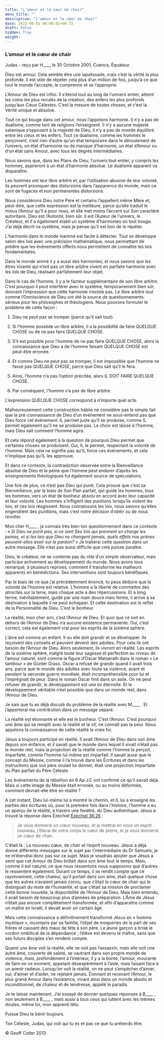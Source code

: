 ```yaml
---
title: "L’amour et le cœur de chair"
menu_title: ""
description: "L’amour et le cœur de chair"
date: 2022-06-01 06:00:01+00:73
draft: False
hidden: True
weight:
---
```

### L’amour et le cœur de chair

Judas - reçu par H____ le 30 Octobre 2001, Cuenca, Équateur.

Dieu est amour. Cela semble être une lapalissade, mais c’est la vérité la plus profonde. Il est utile de répéter cela plus d’un million de fois, jusqu’à ce que tout le monde l’accepte, le comprenne et se l’approprie.

L’Amour de Dieu est infini. Il s’étend tout au long de l’univers entier, atteint les coins les plus reculés de la création, des enfers les plus profonds jusqu’aux Cieux Célestes. C’est la mesure de toutes choses, et c’est la Vérité unique et absolue.

Tout ce qui bouge dans cet amour, nous l’appelons harmonie. Il n’y a pas de dualisme, comme tant de religions l’enseignent. Il n’y a aucune majesté satanique s’opposant à la majesté de Dieu, il n’y a pas de monde équilibré entre les cieux et les enfers. Tout ce dualisme, comme les hommes le perçoivent, n’est rien d’autre qu’un état temporaire dans le déroulement de l’univers, un état d’harmonie ou de manque d’harmonie, un état d’Amour ou d’un état sans Amour, avec tous les degrés intermédiaires.

Nous savons que, dans les Plans de Dieu, l’univers tout entier, y compris les hommes, aspireront à un état d’harmonie absolue. Le dualisme apparent va disparaître.

Les hommes ont leur libre arbitre et, par l’utilisation abusive de leur volonté, ils peuvent provoquer des distorsions dans l’apparence du monde, mais ce sont de fugaces et non permanentes distorsions.

Nous considérons Dieu notre Père et certains l’appellent même Mère et, peut-être, que cette expression est la meilleure, parce qu’elle traduit le mieux  l’Amour qu’il a pour nous, et elle met moins l’accent sur Son caractère autoritaire. Dieu est l’Autorité, bien sûr. Il est l’Auteur de l’univers, le Créateur, et Il a également établi un système d’harmonies où tout bouge. J’ai déjà décrit ce système, mais je pense qu’il est bon de le répéter.

L’harmonie dans le monde inanimé est facile à détecter. Tout se développe selon des lois avec une précision mathématique, nous permettant de prédire que les événements offerts nous permettent de connaître les lois fondamentales.

Dans le monde animé il y a aussi des harmonies, et nous savons que les êtres vivants qui n’ont pas un libre arbitre vivent en parfaite harmonie avec les lois de Dieu, réalisant parfaitement leur objet.

Dans le cas de l’homme, il y a le facteur supplémentaire de son libre arbitre. C’est pourquoi il peut interférer avec le système, temporairement bien sûr, donnant l’impression que cette harmonie n’existe pas. Le libre arbitre tout comme l’Omniscience de Dieu ont été la source de questionnements sérieux pour les philosophes et théologiens. Nous pouvons formuler le problème de cette façon :

1. Dieu ne peut pas se tromper (parce qu’il sait tout).

2. Si l’homme possède un libre arbitre, il a la possibilité de faire QUELQUE CHOSE ou de ne pas faire QUELQUE CHOSE.

3. S’il est possible pour l’homme de ne pas faire QUELQUE CHOSE, alors la connaissance que Dieu a de l’homme faisant QUELQUE CHOSE est peut-être erronée.

4. Et comme Dieu ne peut pas se tromper, il est impossible que l’homme ne fasse pas QUELQUE CHOSE, parce que Dieu sait qu’il le fera.

5. Ainsi, l’homme n’a pas l’option précitée, alors IL DOIT FAIRE QUELQUE CHOSE.

6. Par conséquent, l’homme n’a pas de libre arbitre.

L’expression QUELQUE CHOSE correspond  à n’importe quel acte.

Malheureusement cette construction habile ne considère pas le simple fait que la pré-connaissance de Dieu d’un événement ne sous-entend pas que Dieu force cet événement. IL permet juste qu’il se produise, comme IL permet également qu’il ne se produise pas. Le choix est laissé à l’homme, mais Dieu sait comment l’homme agira.

Et cela répond également à la question de pourquoi Dieu permet que certaines choses se produisent. Oui, IL le permet, respectant la volonté de l’homme. Mais cela ne signifie pas qu’IL force ces événements, et cela n’implique pas qu’IL les approuve.

Et dans ce contexte, la contradiction observée entre la Bienveillance absolue de Dieu et la peine que l’homme peut endurer d’après les enseignements théologiques fut également source de spéculations.

Une fois de plus, ce n’est pas Dieu qui punit. Cela prouve que c’est sa Bienveillance, par le biais de Son Plan parfait, qui guide les hommes, tous les hommes, vers un état de bonheur absolu en accord avec leur capacité et leur volonté. Les hommes s’infligent des punitions lorsqu’ils violent les lois, et ces lois réagissent. Nous connaissons les lois, nous savons qu’elles engendrent des punitions, mais c’est notre décision d’obéir ou de nous révolter.

Mon cher H____ , je connais très bien ton questionnement dans ce contexte : *« Si Dieu ne punit pas, si ce sont Ses lois qui prennent en charge les peines, et si  les lois que Dieu ne changent jamais, quels effets nos prières peuvent-elles avoir sur le pardon? »* Je traiterai cette question dans un autre message. Elle n’est pas aussi difficile que cela puisse paraître.

Dieu, le créateur, ne se contente pas du rôle d’un simple observateur, mais participe activement au développement du monde. Nous avons tous remarqué, à plusieurs reprises, comment Il transforme les malheurs apparents en bénédictions. Ses interventions sont toujours bénéfiques.

Par le biais de ce que j’ai précédemment énoncé, tu peux déduire que la volonté de l’homme est relative. L’homme a la liberté de commettre des atrocités sur la terre, mais chaque acte a des répercussions. Et à long terme, inévitablement, guidé par une main douce mais ferme, il arrive à sa destination à laquelle il ne peut échapper. Et cette destination est le reflet de la Personnalité de Dieu. C’est le bonheur.

La réalité, mon cher ami, c’est l’Amour de Dieu. Et quoi que ce soit en dehors de l’Amour de Dieu n’a aucune existence permanente. Oui, c’est correct, cela est également vrai pour les esprits de la sixième sphère.

L’âme est comme un enfant. Il ou elle doit grandir et se développer. Ils reçoivent des conseils et peuvent devenir des adultes. Pour cela ils  ont besoin de l’Amour de Dieu. Alors seulement, ils vivront en réalité. Les esprits de la sixième sphère, malgré toute leur sagesse et perfection au niveau de l’amour naturel, sont comme la figure d’Oscar Matzerath dans le roman « Le tambour » de Günter Grass. Oscar a refusé de grandir quand il avait trois ans, parce que le monde des adultes avec toute sa violence, avant et pendant la seconde guerre mondiale, était incompréhensible pour lui et l’imprégnait de peur. Dans le roman Oscar finit dans un asile. On ne peut refuser de grandir, le développement est une loi éternelle. Et le développement véritable n’est possible que dans un monde réel, dans l’Amour de Dieu.

Je sais que tu as déjà discuté du problème de la réalité avec M____ . Et j’apporterai ma contribution dans un message séparé.

La réalité est étonnante et elle est le bonheur. C’est l’Amour. C’est pourquoi une âme qui se remplit avec la réalité et la vit, ne connaît pas la peur. Nous appelons la connaissance de cette réalité la vraie foi.

Jésus a toujours participé en réalité. Il avait l’Amour de Dieu dans son âme depuis son enfance, et il savait que le monde dans lequel il vivait n’était pas le monde réel, mais la projection de la réalité comme l’homme la perçoit, imparfaite, comme l’homme lui-même est imparfait. Il savait aussi que le concept du Messie, comme il l’a trouvé dans les Écritures et dans les instructions que son père voulait lui donner, était une projection imparfaite du Plan parfait du Père Céleste.

Les événements de la rébellion en 6 Ap J.C ont confirmé ce qu’il savait déjà. Mais si cette image du Messie était erronée, ou au moins déformée, comment devrait-elle être en réalité ?

A cet instant, Dieu lui-même lui a montré le chemin, et IL lui a enseigné les parties des écritures où, pour la première fois dans l’histoire, l’homme a eu un aperçu de la réalité, à travers une fenêtre, du Dieu authentique. Jésus a trouvé la réponse dans Ézéchiel [Ézéchiel 36:26](https://saintebible.com/ezekiel/36-26.htm) :

> Je vous donnerai un cœur nouveau, et je mettrai en vous un esprit nouveau, j’ôterai de votre corps le cœur de pierre, et je vous donnerai un cœur de chair.

C’était là : Le nouveau cœur, de chair et l’esprit nouveau. Jésus a déjà donné différents messages sur le sujet par l’intermédiaire du Dr Samuels, je ne m’étendrai donc pas sur ce sujet. Mais je voudrais ajouter que Jésus a senti que cet Amour de Dieu brillait dans son âme tout le temps. Mais, comme il est naturel, ce que nous ressentons nous supposons que d’autres le ressentent également. Durant ce temps, il se rendit compte que ce rayonnement, cette chaleur, qu’il portait dans son âme, était quelque chose que les autres n’avaient jamais connu, que c’était le cœur de chair qui le distinguait du reste de l’humanité, et que c’était sa mission de proclamer cette bonne nouvelle, la disponibilité de l’Amour de Dieu. Mais bien entendu, il avait besoin de beaucoup plus d’années de préparation. L’Âme de Jésus n’était pas encore complètement transformée, et afin d’apparaître comme un maître en Israël, il devait avoir un certain âge.

Mais cette connaissance a définitivement transformé Jésus en « homme mystique », incompris par sa famille, l’objet de moqueries de la part de ses frères et causant des maux de tête à son père. Le jeune garçon a brisé le cordon ombilical de la dépendance ; l’élève est devenu le maître, sans que ses futurs disciples s’en rendent compte.

Quand une âme voit la réalité, elle ne voit pas l’assassin, mais elle voit une autre âme, couverte de saleté, se vautrant dans son propre monde de violence, mais, profondément à l’intérieur, il y a la bonté, l’amour, mourante de  faim en ce moment, appelant désespérément à l’aide, mais faisant face à un avenir radieux. Lorsqu’on voit la réalité, on ne peut s’empêcher d’aimer, oui, d’aimer et d’aider, ne rejetant jamais. Donnant et recevant l’Amour, le plus grand Amour dans l’existence, vivant ainsi dans un monde absolu et inconditionnel, de chaleur et de tendresse, appelé le paradis.

Je te laisse maintenant. J’ai essayé de donner quelques réponses à B____ , non seulement à B____ , mais aussi à tous ceux qui luttent avec les mêmes doutes, même toi, mon apprenti têtu.

Puisse Dieu te bénir toujours.

Ton Céleste, Judas, qui voit qui tu es et pas ce que tu prétends être.

© Geoff Cutler 2013
